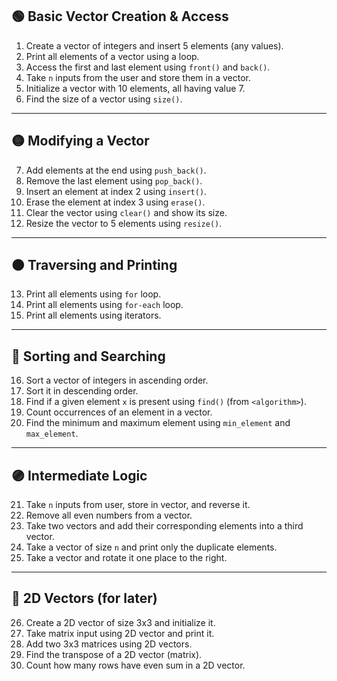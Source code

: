 ## 🟢 Basic Vector Creation & Access
1. Create a vector of integers and insert 5 elements (any values).
2. Print all elements of a vector using a loop.
3. Access the first and last element using `front()` and `back()`.
4. Take `n` inputs from the user and store them in a vector.
5. Initialize a vector with 10 elements, all having value 7.
6. Find the size of a vector using `size()`.

---

## 🟡 Modifying a Vector
7. Add elements at the end using `push_back()`.
8. Remove the last element using `pop_back()`.
9. Insert an element at index 2 using `insert()`.
10. Erase the element at index 3 using `erase()`.
11. Clear the vector using `clear()` and show its size.
12. Resize the vector to 5 elements using `resize()`.

---

## 🟠 Traversing and Printing
13. Print all elements using `for` loop.
14. Print all elements using `for-each` loop.
15. Print all elements using iterators.

---

## 🔵 Sorting and Searching
16. Sort a vector of integers in ascending order.
17. Sort it in descending order.
18. Find if a given element `x` is present using `find()` (from `<algorithm>`).
19. Count occurrences of an element in a vector.
20. Find the minimum and maximum element using `min_element` and `max_element`.

---

## 🟣 Intermediate Logic
21. Take `n` inputs from user, store in vector, and reverse it.
22. Remove all even numbers from a vector.
23. Take two vectors and add their corresponding elements into a third vector.
24. Take a vector of size `n` and print only the duplicate elements.
25. Take a vector and rotate it one place to the right.

---

## 🔺 2D Vectors (for later)
26. Create a 2D vector of size 3x3 and initialize it.
27. Take matrix input using 2D vector and print it.
28. Add two 3x3 matrices using 2D vectors.
29. Find the transpose of a 2D vector (matrix).
30. Count how many rows have even sum in a 2D vector.

